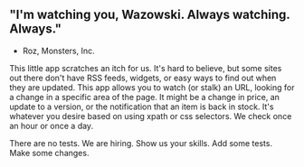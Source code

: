 
## "I'm watching you, Wazowski. Always watching. Always." 
- Roz, Monsters, Inc.

This little app scratches an itch for us. It's hard to believe, but
some sites out there don't have RSS feeds, widgets, or easy ways
to find out when they are updated. This app allows you to watch
(or stalk) an URL, looking for a change in a specific area of the
page. It might be a change in price, an update to a version, or
the notification that an item is back in stock. It's whatever you
desire based on using xpath or css selectors. We check once an
hour or once a day.

There are no tests. We are hiring. Show us your
skills. Add some tests. Make some changes.
     
     
